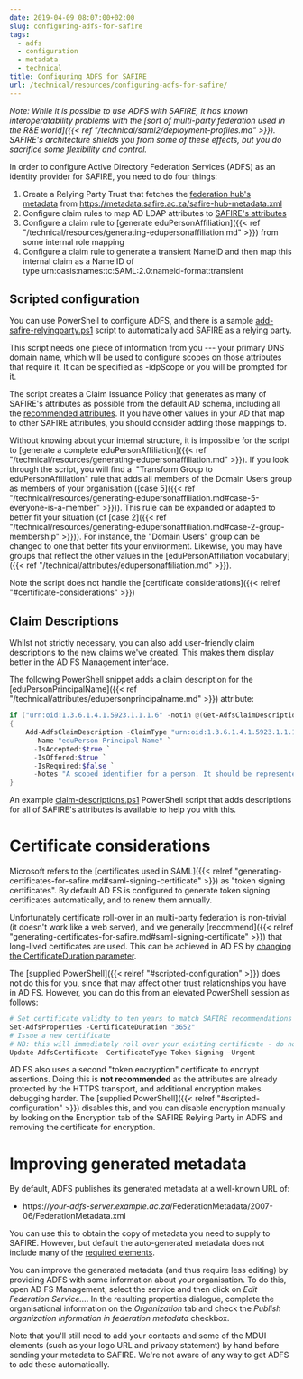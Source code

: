 ```yaml
---
date: 2019-04-09 08:07:00+02:00
slug: configuring-adfs-for-safire
tags:
  - adfs
  - configuration
  - metadata
  - technical
title: Configuring ADFS for SAFIRE
url: /technical/resources/configuring-adfs-for-safire/
---
```


*Note: While it is possible to use ADFS with SAFIRE, it has known interoperatability problems with the [sort of multi-party federation used in the R&E world]({{< ref "/technical/saml2/deployment-profiles.md" >}}). SAFIRE's architecture shields you from some of these effects, but you do sacrifice some flexibility and control.*

In order to configure Active Directory Federation Services (ADFS) as an identity provider for SAFIRE, you need to do four things:

  1. Create a Relying Party Trust that fetches the [federation hub's metadata](https://metadata.safire.ac.za/safire-hub-metadata.xml) from https://metadata.safire.ac.za/safire-hub-metadata.xml
  2. Configure claim rules to map AD LDAP attributes to [SAFIRE's attributes](/technical/attributes/)
  3. Configure a claim rule to [generate eduPersonAffiliation]({{< ref "/technical/resources/generating-edupersonaffiliation.md" >}}) from some internal role mapping
  4. Configure a claim rule to generate a transient NameID and then map this internal claim as a Name ID of type urn:oasis:names:tc:SAML:2.0:nameid-format:transient

## Scripted configuration

You can use PowerShell to configure ADFS, and there is a sample [add-safire-relyingparty.ps1](/wp-content/uploads/2016/12/add-safire-relyingparty.ps1.txt) script to automatically add SAFIRE as a relying party.

This script needs one piece of information from you --- your primary DNS domain name, which will be used to configure scopes on those attributes that require it. It can be specified as -idpScope or you will be prompted for it.

The script creates a Claim Issuance Policy that generates as many of SAFIRE's attributes as possible from the default AD schema, including all the [recommended attributes](/technical/attributes/). If you have other values in your AD that map to other SAFIRE attributes, you should consider adding those mappings to.

Without knowing about your internal structure, it is impossible for the script to [generate a complete eduPersonAffiliation]({{< ref "/technical/resources/generating-edupersonaffiliation.md" >}}). If you look through the script, you will find a  "Transform Group to eduPersonAffiliation" rule that adds all members of the Domain Users group as members of your organisation ([case 5]({{< ref "/technical/resources/generating-edupersonaffiliation.md#case-5-everyone-is-a-member" >}})). This rule can be expanded or adapted to better fit your situation (cf [case 2]({{< ref "/technical/resources/generating-edupersonaffiliation.md#case-2-group-membership" >}})). For instance, the "Domain Users" group can be changed to one that better fits your environment. Likewise, you may have groups that reflect the other values in the [eduPersonAffiliation vocabulary]({{< ref "/technical/attributes/edupersonaffiliation.md" >}}).

Note the script does not handle the [certificate considerations]({{< relref "#certificate-considerations" >}})

## Claim Descriptions

Whilst not strictly necessary, you can also add user-friendly claim descriptions to the new claims we've created. This makes them display better in the AD FS Management interface.

The following PowerShell snippet adds a claim description for the [eduPersonPrincipalName]({{< ref "/technical/attributes/edupersonprincipalname.md" >}}) attribute:

```powershell
if ("urn:oid:1.3.6.1.4.1.5923.1.1.1.6" -notin @(Get-AdfsClaimDescription | foreach { $_.ClaimType }))
{
    Add-AdfsClaimDescription -ClaimType "urn:oid:1.3.6.1.4.1.5923.1.1.1.6" `
      -Name "eduPerson Principal Name" `
      -IsAccepted:$true `
      -IsOffered:$true `
      -IsRequired:$false `
      -Notes "A scoped identifier for a person. It should be represented in the form 'user@scope' where 'user' is a name-based identifier for the person and where 'scope' defines a local security domain. Each value of 'scope' defines a namespace within which the assigned identifiers MUST be unique. Given this rule, if two eduPersonPrincipalName (ePPN) values are the same at a given point in time, they refer to the same person. There must be one and only one '@' sign in valid values of eduPersonPrincipalName."
}

```

An example [claim-descriptions.ps1](/wp-content/uploads/2016/12/claim-descriptions.ps1.txt) PowerShell script that adds descriptions for all of SAFIRE's attributes is available to help you with this.

# Certificate considerations

Microsoft refers to the [certificates used in SAML]({{< relref "generating-certificates-for-safire.md#saml-signing-certificate" >}}) as "token signing certificates". By default AD FS is configured to generate token signing certificates automatically, and to renew them annually.

Unfortunately certificate roll-over in an multi-party federation is non-trivial (it doesn't work like a web server), and we generally [recommend]({{< relref "generating-certificates-for-safire.md#saml-signing-certificate" >}}) that long-lived certificates are used. This can be achieved in AD FS by [changing the CertificateDuration parameter](https://docs.microsoft.com/en-us/windows-server/identity/ad-fs/operations/configure-ts-td-certs-ad-fs).

The [supplied PowerShell]({{< relref "#scripted-configuration" >}}) does not do this for you, since that may affect other trust relationships you have in AD FS. However, you can do this from an elevated PowerShell session as follows:

```powershell
# Set certificate validty to ten years to match SAFIRE recommendations
Set-AdfsProperties -CertificateDuration "3652"
# Issue a new certificate
# NB: this will immediately roll over your existing certificate - do not do this if your certificate is in production
Update-AdfsCertificate -CertificateType Token-Signing –Urgent
```

AD FS also uses a second "token encryption" certificate to encrypt assertions. Doing this is **not recommended** as the attributes are already protected by the HTTPS transport, and additional encryption makes debugging harder. The [supplied PowerShell]({{< relref "#scripted-configuration" >}}) disables this, and you can disable encryption manually by looking on the Encryption tab of the SAFIRE Relying Party in ADFS and removing the certificate for encryption.

# Improving generated metadata

By default, ADFS publishes its generated metadata at a well-known URL of:

* https://<em>your-adfs-server.example.ac.za</em>/FederationMetadata/2007-06/FederationMetadata.xml

You can use this to obtain the copy of metadata you need to supply to SAFIRE. However, but default the auto-generated metadata does not include many of the [required elements](/technical/saml2/idp-requirements/).

You can improve the generated metadata (and thus require less editing) by providing ADFS with some information about your organisation. To do this, open AD FS Management, select the service and then click on _Edit Federation Service…_. In the resulting properties dialogue, complete the organisational information on the _Organization_ tab and check the _Publish organization information in federation metadata_ checkbox.

Note that you'll still need to add your contacts and some of the MDUI elements (such as your logo URL and privacy statement) by hand before sending your metadata to SAFIRE. We're not aware of any way to get ADFS to add these automatically.

